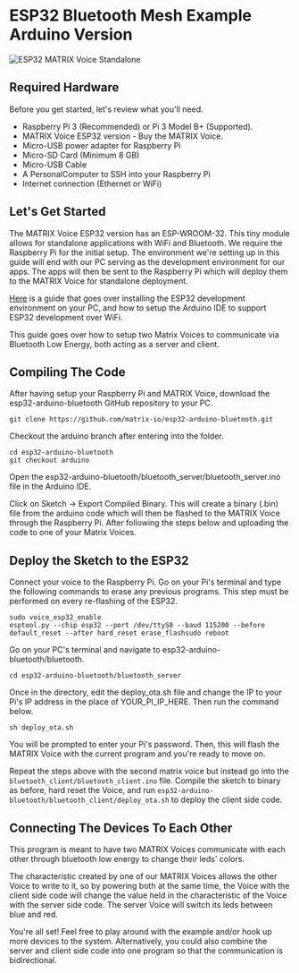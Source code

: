 # ESP32 Bluetooth Mesh Example Arduino Version

![ESP32 MATRIX Voice Standalone](https://github.com/matrix-io/esp32-arduino-ota/blob/master/esp32-2.gif)

## Required Hardware
Before you get started, let's review what you'll need.

- Raspberry Pi 3 (Recommended) or Pi 3 Model B+ (Supported).
- MATRIX Voice ESP32 version - Buy the MATRIX Voice.
- Micro-USB power adapter for Raspberry Pi
- Micro-SD Card (Minimum 8 GB)
- Micro-USB Cable
- A PersonalComputer to SSH into your Raspberry Pi
- Internet connection (Ethernet or WiFi)

## Let's Get Started

The MATRIX Voice ESP32 version has an ESP-WROOM-32. This tiny module allows for standalone applications with WiFi and Bluetooth. We require the Raspberry Pi for the initial setup. 
The environment we're setting up in this guide will end with our PC serving as the development environment for our apps. The apps will then be sent to the Raspberry Pi which will deploy them to the MATRIX Voice for standalone deployment. 

[Here](https://www.hackster.io/matrix-labs/program-over-the-air-on-esp32-matrix-voice-5e76bb) is a guide that goes over installing the ESP32 development environment on your PC, and how to setup the Arduino IDE to support ESP32 development over WiFi.

This guide goes over how to setup two Matrix Voices to communicate via Bluetooth Low Energy, both acting as a server and client.

## Compiling The Code
After having setup your Raspberry Pi and MATRIX Voice, download the esp32-arduino-bluetooth GitHub repository to your PC.
```
git clone https://github.com/matrix-io/esp32-arduino-bluetooth.git   
```

Checkout the arduino branch after entering into the folder.
```
cd esp32-arduino-bluetooth
git checkout arduino
```

Open the esp32-arduino-bluetooth/bluetooth_server/bluetooth_server.ino file in the Arduino IDE. 

Click on Sketch -> Export Compiled Binary. This will create a binary (.bin) file from the arduino code which will then be flashed to the MATRIX Voice through the Raspberry Pi. After following the steps below and uploading the code to one of your  Matrix Voices.

## Deploy the Sketch to the ESP32

Connect your voice to the Raspberry Pi. Go on your Pi's terminal and type the following commands to erase any previous programs. This step must be performed on every re-flashing of the ESP32.
```
sudo voice_esp32_enable
esptool.py --chip esp32 --port /dev/ttyS0 --baud 115200 --before default_reset --after hard_reset erase_flashsudo reboot  
```
Go on your PC's terminal and navigate to esp32-arduino-bluetooth/bluetooth. 
```
cd esp32-arduino-bluetooth/bluetooth_server  
```
Once in the directory, edit the deploy_ota.sh file and change the IP to your Pi's IP address in the place of YOUR_PI_IP_HERE. Then run the command below.
```
sh deploy_ota.sh  
```
You will be prompted to enter your Pi's password. Then, this will flash the MATRIX Voice with the current program and you're ready to move on.

Repeat the steps above with the second matrix voice but instead go into the `bluetooth_client/bluetooth_client.ino` file. Compile the sketch to binary as before, hard reset the Voice, and run ```esp32-arduino-bluetooth/bluetooth_client/deploy_ota.sh``` to deploy the client side code.

## Connecting The Devices To Each Other
This program is meant to have two MATRIX Voices communicate with each other through bluetooth low energy to change their leds' colors.

The characteristic created by one of our MATRIX Voices allows the other Voice to write to it, so by powering both at the same time, the Voice with the client side code will change the value held in the characteristic of the Voice with the server side code. The server Voice will switch its leds between blue and red.

You're all set! Feel free to play around with the example and/or hook up more devices to the system. Alternatively, you could also combine the server and client side code into one program so that the communication is bidirectional.
